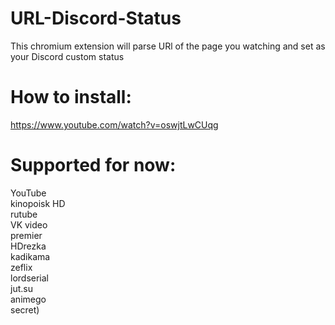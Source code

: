 # URL-Discord-Status
This chromium extension will parse URl of the page you watching and set as your Discord custom status
# How to install:
https://www.youtube.com/watch?v=oswjtLwCUqg 
# Supported for now:
YouTube  
kinopoisk HD  
rutube  
VK video  
premier  
HDrezka  
kadikama  
zeflix  
lordserial  
jut.su  
animego  
secret)